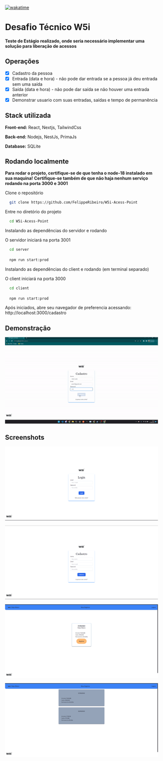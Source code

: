 [![wakatime](https://wakatime.com/badge/user/2f348d83-96c0-482b-ae6c-a687ad5fa937/project/b3b39043-ff93-4c0e-989e-347a993ea574.svg)](https://wakatime.com/badge/user/2f348d83-96c0-482b-ae6c-a687ad5fa937/project/b3b39043-ff93-4c0e-989e-347a993ea574)

# Desafio Técnico W5i

#### Teste de Estágio realizado, onde seria necessário implementar uma solução para liberação de acessos

## Operações

- [x] Cadastro da pessoa
- [x] Entrada (data e hora) - não pode dar entrada se a pessoa já deu entrada sem uma saída
- [x] Saída (data e hora) - não pode dar saída se não houver uma entrada anterior
- [x] Demonstrar usuario com suas entradas, saídas e tempo de permanência

## Stack utilizada

**Front-end:** React, Nextjs, TailwindCss

**Back-end:** Nodejs, NestJs, PrimaJs

**Database:** SQLite

## Rodando localmente

**Para rodar o projeto, certifique-se de que tenha o node-18 instalado em sua maquina!**
**Certifique-se também de que não haja nenhum serviço rodando na porta 3000 e 3001**

Clone o repositório

```bash
  git clone https://github.com/FelippeRibeiro/W5i-Acess-Point
```

Entre no diretório do projeto

```bash
  cd W5i-Acess-Point
```

Instalando as dependências do servidor e rodando

O servidor iniciará na porta 3001

```bash
  cd server

  npm run start:prod
```

Instalando as dependências do client e rodando (em terminal separado)

O client iniciará na porta 3000

```bash
  cd client

  npm run start:prod
```

Após iniciados, abre seu navegador de preferencia acessando: http://localhost:3000/cadastro

## Demonstração

![Demonstração](./images/w5i%20git.gif)

## Screenshots

![Pagina de login](./images/login.png)

![Tela de cadastro](./images/cadastro.png)

![Tela de inicial](./images/home.png)

![Tela de registros](./images/registros.png)
